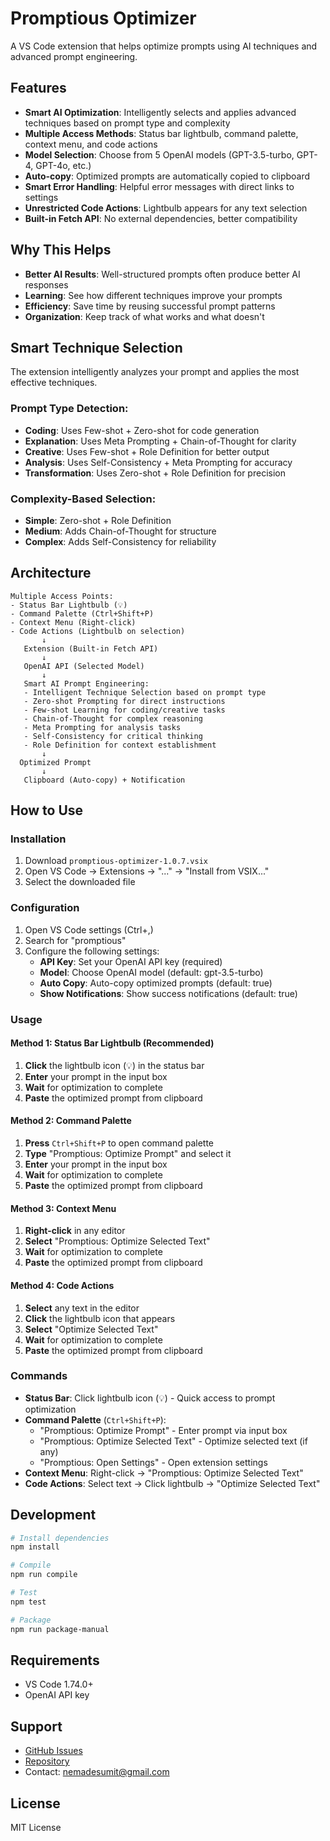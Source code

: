 # Promptious Optimizer

A VS Code extension that helps optimize prompts using AI techniques and advanced prompt engineering.

## Features

- **Smart AI Optimization**: Intelligently selects and applies advanced techniques based on prompt type and complexity
- **Multiple Access Methods**: Status bar lightbulb, command palette, context menu, and code actions
- **Model Selection**: Choose from 5 OpenAI models (GPT-3.5-turbo, GPT-4, GPT-4o, etc.)
- **Auto-copy**: Optimized prompts are automatically copied to clipboard
- **Smart Error Handling**: Helpful error messages with direct links to settings
- **Unrestricted Code Actions**: Lightbulb appears for any text selection
- **Built-in Fetch API**: No external dependencies, better compatibility

## Why This Helps

- **Better AI Results**: Well-structured prompts often produce better AI responses
- **Learning**: See how different techniques improve your prompts
- **Efficiency**: Save time by reusing successful prompt patterns
- **Organization**: Keep track of what works and what doesn't

## Smart Technique Selection

The extension intelligently analyzes your prompt and applies the most effective techniques.

### **Prompt Type Detection:**

- **Coding**: Uses Few-shot + Zero-shot for code generation
- **Explanation**: Uses Meta Prompting + Chain-of-Thought for clarity
- **Creative**: Uses Few-shot + Role Definition for better output
- **Analysis**: Uses Self-Consistency + Meta Prompting for accuracy
- **Transformation**: Uses Zero-shot + Role Definition for precision

### **Complexity-Based Selection:**

- **Simple**: Zero-shot + Role Definition
- **Medium**: Adds Chain-of-Thought for structure
- **Complex**: Adds Self-Consistency for reliability

## Architecture

```
Multiple Access Points:
- Status Bar Lightbulb (💡)
- Command Palette (Ctrl+Shift+P)
- Context Menu (Right-click)
- Code Actions (Lightbulb on selection)
       ↓
   Extension (Built-in Fetch API)
       ↓
   OpenAI API (Selected Model)
       ↓
   Smart AI Prompt Engineering:
   - Intelligent Technique Selection based on prompt type
   - Zero-shot Prompting for direct instructions
   - Few-shot Learning for coding/creative tasks
   - Chain-of-Thought for complex reasoning
   - Meta Prompting for analysis tasks
   - Self-Consistency for critical thinking
   - Role Definition for context establishment
       ↓
  Optimized Prompt
       ↓
   Clipboard (Auto-copy) + Notification
```

## How to Use

### Installation

1. Download `promptious-optimizer-1.0.7.vsix`
2. Open VS Code → Extensions → "..." → "Install from VSIX..."
3. Select the downloaded file

### Configuration

1. Open VS Code settings (Ctrl+,)
2. Search for "promptious"
3. Configure the following settings:
   - **API Key**: Set your OpenAI API key (required)
   - **Model**: Choose OpenAI model (default: gpt-3.5-turbo)
   - **Auto Copy**: Auto-copy optimized prompts (default: true)
   - **Show Notifications**: Show success notifications (default: true)

### Usage

#### Method 1: Status Bar Lightbulb (Recommended)

1. **Click** the lightbulb icon (💡) in the status bar
2. **Enter** your prompt in the input box
3. **Wait** for optimization to complete
4. **Paste** the optimized prompt from clipboard

#### Method 2: Command Palette

1. **Press** `Ctrl+Shift+P` to open command palette
2. **Type** "Promptious: Optimize Prompt" and select it
3. **Enter** your prompt in the input box
4. **Wait** for optimization to complete
5. **Paste** the optimized prompt from clipboard

#### Method 3: Context Menu

1. **Right-click** in any editor
2. **Select** "Promptious: Optimize Selected Text"
3. **Wait** for optimization to complete
4. **Paste** the optimized prompt from clipboard

#### Method 4: Code Actions

1. **Select** any text in the editor
2. **Click** the lightbulb icon that appears
3. **Select** "Optimize Selected Text"
4. **Wait** for optimization to complete
5. **Paste** the optimized prompt from clipboard

### Commands

- **Status Bar**: Click lightbulb icon (💡) - Quick access to prompt optimization
- **Command Palette** (`Ctrl+Shift+P`):
  - "Promptious: Optimize Prompt" - Enter prompt via input box
  - "Promptious: Optimize Selected Text" - Optimize selected text (if any)
  - "Promptious: Open Settings" - Open extension settings
- **Context Menu**: Right-click → "Promptious: Optimize Selected Text"
- **Code Actions**: Select text → Click lightbulb → "Optimize Selected Text"

## Development

```bash
# Install dependencies
npm install

# Compile
npm run compile

# Test
npm test

# Package
npm run package-manual
```

## Requirements

- VS Code 1.74.0+
- OpenAI API key

## Support

- [GitHub Issues](https://github.com/sumitnemade/promptious/issues)
- [Repository](https://github.com/sumitnemade/promptious)
- Contact: nemadesumit@gmail.com

## License

MIT License
